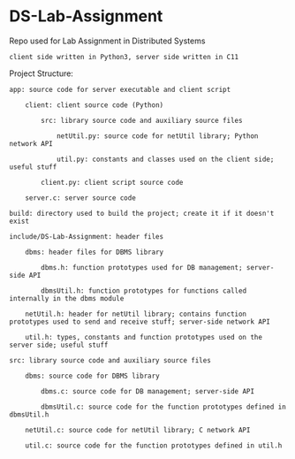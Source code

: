 # DS-Lab-Assignment
Repo used for Lab Assignment in Distributed Systems

    client side written in Python3, server side written in C11

Project Structure:

    app: source code for server executable and client script

        client: client source code (Python)
    
            src: library source code and auxiliary source files
    
                netUtil.py: source code for netUtil library; Python network API
            
                util.py: constants and classes used on the client side; useful stuff

            client.py: client script source code

        server.c: server source code

    build: directory used to build the project; create it if it doesn't exist

    include/DS-Lab-Assignment: header files

        dbms: header files for DBMS library

            dbms.h: function prototypes used for DB management; server-side API

            dbmsUtil.h: function prototypes for functions called internally in the dbms module
 
        netUtil.h: header for netUtil library; contains function prototypes used to send and receive stuff; server-side network API

        util.h: types, constants and function prototypes used on the server side; useful stuff

    src: library source code and auxiliary source files

        dbms: source code for DBMS library
    
            dbms.c: source code for DB management; server-side API
    
            dbmsUtil.c: source code for the function prototypes defined in dbmsUtil.h
     
        netUtil.c: source code for netUtil library; C network API
    
        util.c: source code for the function prototypes defined in util.h
